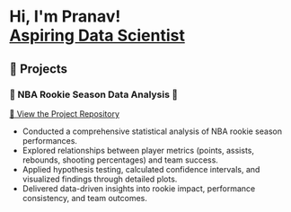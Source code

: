 <h1>Hi, I'm Pranav! <br/><a href="https://github.com/pranavboddapati"> <a href="www.linkedin.com/in/pranav-boddapati-24851631a">Aspiring Data Scientist</a> 
 
## 📁 Projects

### 🏀 NBA Rookie Season Data Analysis 🏀
[🔗 View the Project Repository](https://github.com/pranavboddapati/nba-rookie-data-analysis)

- Conducted a comprehensive statistical analysis of NBA rookie season performances.
- Explored relationships between player metrics (points, assists, rebounds, shooting percentages) and team success.
- Applied hypothesis testing, calculated confidence intervals, and visualized findings through detailed plots.
- Delivered data-driven insights into rookie impact, performance consistency, and team outcomes.
